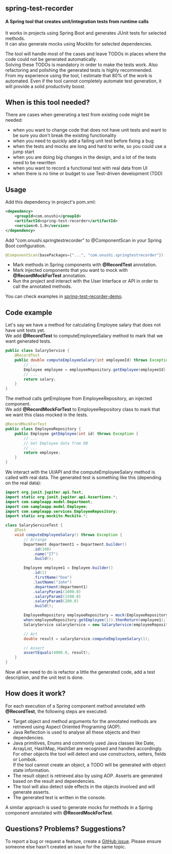 ## spring-test-recorder 
#### A Spring tool that creates unit/integration tests from runtime calls

It works in projects using Spring Boot and generates JUnit tests for selected methods.  
It can also generate mocks using Mockito for selected dependencies.  


The tool will handle most of the cases and leave TODOs in places where the code could not be generated automatically.  
Solving these TODOs is mandatory in order to make the tests work. Also refactoring and polishing the generated tests is highly recommended.  
From my experience using the tool, I estimate that 80% of the work is automated. 
Even if the tool cannot completely automate test generation, it will provide a solid productivity boost.


## When is this tool needed?
 There are cases when generating a test from existing code might be needed:
- when you want to change code that does not have unit tests and want to be sure you don't break the existing functionality
- when you need to quickly add a failing unit test before fixing a bug
- when the tests and mocks are long and hard to write, so you could use a jump start
- when you are doing big changes in the design, and a lot of the tests need to be rewritten
- when you want to record a functional test with real data from UI
- when there is no time or budget to use Test-driven development (TDD)


## Usage
Add this dependency in project's pom.xml:

```XML
<dependency>
    <groupId>com.onushi</groupId>
    <artifactId>spring-test-recorder</artifactId>
    <version>0.1.0</version>
</dependency>
```

Add "com.onushi.springtestrecorder" to @ComponentScan in your Spring Boot configuration. 

```Java
@ComponentScan(basePackages={"...", "com.onushi.springtestrecorder"})
```

- Mark methods in Spring components with **@RecordTest** annotation.  
- Mark injected components that you want to mock with **@RecordMockForTest** annotation.  
- Run the project and interact with the User Interface or API in order to call the annotated methods.  
  

You can check examples in [spring-test-recorder-demo](https://github.com/ibreaz/spring-test-recorder-demo).  


## Code example
Let's say we have a method for calculating Employee salary that does not have unit tests yet.  
We add **@RecordTest** to computeEmployeeSalary method to mark that we want generated tests.

```Java
public class SalaryService {
    @RecordTest
    public double computeEmployeeSalary(int employeeId) throws Exception {
        // ...
        Employee employee = employeeRepository.getEmployee(employeeId);
        // ...
        return salary;
    }
}
```
	
The method calls getEmployee from EmployeeRepository, an injected component.  
We add **@RecordMockForTest** to EmployeeRepository class to mark that we want this class mocked in the tests.

```Java
@RecordMockForTest
public class EmployeeRepository {
    public Employee getEmployee(int id) throws Exception {
        // ...
        // Get Employee data from DB
        // ...
        return employee;
    }
}
```

We interact with the UI/API and the computeEmployeeSalary method is called with real data.
The generated test is something like this (depending on the real data):

```Java
import org.junit.jupiter.api.Test;
import static org.junit.jupiter.api.Assertions.*;
import com.sampleapp.model.Department;
import com.sampleapp.model.Employee;
import com.sampleapp.services.EmployeeRepository;
import static org.mockito.Mockito.*;

class SalaryServiceTest {
    @Test
    void computeEmployeeSalary() throws Exception {
        // Arrange
        Department department1 = Department.builder()
            .id(100)
            .name("IT")
            .build();

        Employee employee1 = Employee.builder()
            .id(1)
            .firstName("Doe")
            .lastName("John")
            .department(department1)
            .salaryParam1(1000.0)
            .salaryParam2(1500.0)
            .salaryParam3(200.0)
            .build();

        EmployeeRepository employeeRepository = mock(EmployeeRepository.class);
        when(employeeRepository.getEmployee(1)).thenReturn(employee1);
        SalaryService salaryService = new SalaryService(employeeRepository);

        // Act
        double result = salaryService.computeEmployeeSalary(1);

        // Assert
        assertEquals(4000.0, result);
    }
}
```

Now all we need to do is refactor a little the generated code, add a test description, and the unit test is done.


## How does it work?
For each execution of a Spring component method annotated with **@RecordTest**, the following steps are executed:
- Target object and method arguments for the annotated methods are retrieved using Aspect Oriented Programing (AOP).  
- Java Reflection is used to analyse all these objects and their dependencies. 
- Java primitives, Enums and commonly used Java classes like Date, ArrayList, HashMap, HashSet are recognised and handled accordingly.  
  For other objects the tool will detect and use constructors, setters, fields or Lombok.  
  If the tool cannot create an object, a TODO will be generated with object state information.
- The result object is retrieved also by using AOP. Asserts are generated based on the result and dependencies.
- The tool will also detect side effects in the objects involved and will generate asserts.
- The generated test is written in the console.
  
A similar approach is used to generate mocks for methods in a Spring component annotated with **@RecordMockForTest**.


## Questions? Problems? Suggestions?
To report a bug or request a feature, create a [GitHub issue](https://github.com/ibreaz/spring-test-recorder/issues/new/choose). 
Please ensure someone else hasn’t created an issue for the same topic.







